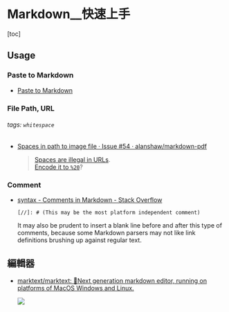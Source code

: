# Markdown__快速上手

[toc]
<!-- toc --> 

## Usage

### Paste to Markdown

- [Paste to Markdown](https://euangoddard.github.io/clipboard2markdown/)

### File Path, URL

###### tags: `whitespace`
- [Spaces in path to image file · Issue #54 · alanshaw/markdown-pdf](https://github.com/alanshaw/markdown-pdf/issues/54)

    > [Spaces are illegal in URLs](https://url.spec.whatwg.org/#url-writing).  
[Encode it to `%20`](http://stackoverflow.com/questions/497908/is-a-url-allowed-to-contain-a-space)?

### Comment

- [syntax - Comments in Markdown - Stack Overflow](https://stackoverflow.com/questions/4823468/comments-in-markdown)

    ```
    [//]: # (This may be the most platform independent comment)
    ```

    It may also be prudent to insert a blank line before and after this type of comments, because some Markdown parsers may not like link definitions brushing up against regular text.

## 編輯器

- [marktext/marktext: 📝Next generation markdown editor, running on platforms of MacOS Windows and Linux.](https://github.com/marktext/marktext)

    ![](https://static.oschina.net/uploads/space/2018/0411/185709_WHbk_2720166.gif)

